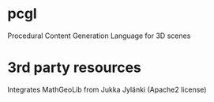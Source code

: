 # pcgl
Procedural Content Generation Language for 3D scenes

# 3rd party resources
Integrates MathGeoLib from Jukka Jylänki (Apache2 license)
